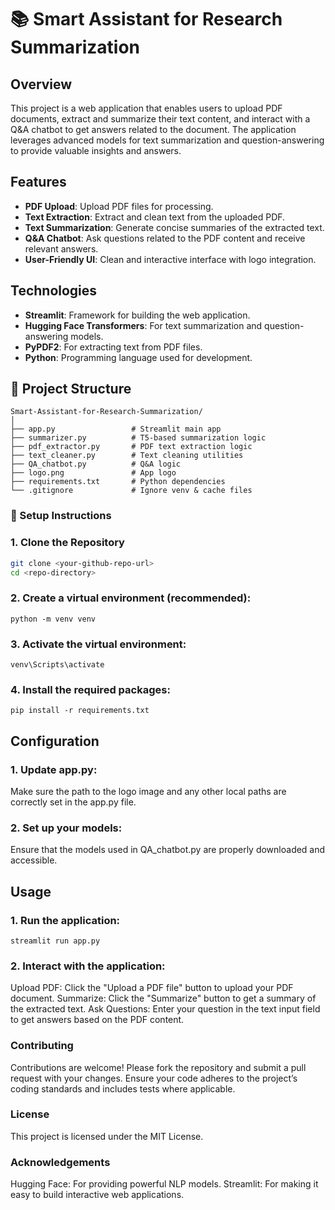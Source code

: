 # 📚 Smart Assistant for Research Summarization

## Overview

This project is a web application that enables users to upload PDF documents, extract and summarize their text content, and interact with a Q&A chatbot to get answers related to the document. The application leverages advanced models for text summarization and question-answering to provide valuable insights and answers.

## Features

- **PDF Upload**: Upload PDF files for processing.
- **Text Extraction**: Extract and clean text from the uploaded PDF.
- **Text Summarization**: Generate concise summaries of the extracted text.
- **Q&A Chatbot**: Ask questions related to the PDF content and receive relevant answers.
- **User-Friendly UI**: Clean and interactive interface with logo integration.

## Technologies

- **Streamlit**: Framework for building the web application.
- **Hugging Face Transformers**: For text summarization and question-answering models.
- **PyPDF2**: For extracting text from PDF files.
- **Python**: Programming language used for development.

## 📂 Project Structure
```plaintext
Smart-Assistant-for-Research-Summarization/
│
├── app.py                 # Streamlit main app
├── summarizer.py          # T5-based summarization logic
├── pdf_extractor.py       # PDF text extraction logic
├── text_cleaner.py        # Text cleaning utilities
├── QA_chatbot.py          # Q&A logic
├── logo.png               # App logo
├── requirements.txt       # Python dependencies
└── .gitignore             # Ignore venv & cache files
```
### 🧰 Setup Instructions

### 1. Clone the Repository

```bash
git clone <your-github-repo-url>
cd <repo-directory>
```
### 2. Create a virtual environment (recommended):
````
python -m venv venv
````

### 3. Activate the virtual environment:
````
venv\Scripts\activate
````

### 4. Install the required packages:
````
pip install -r requirements.txt
````

## Configuration

### 1. Update app.py:

Make sure the path to the logo image and any other local paths are correctly set in the app.py file.

### 2. Set up your models:

Ensure that the models used in QA_chatbot.py are properly downloaded and accessible.

## Usage

### 1. Run the application:
````
streamlit run app.py
````

### 2. Interact with the application:

Upload PDF: Click the "Upload a PDF file" button to upload your PDF document.
Summarize: Click the "Summarize" button to get a summary of the extracted text.
Ask Questions: Enter your question in the text input field to get answers based on the PDF content.

### Contributing

Contributions are welcome! Please fork the repository and submit a pull request with your changes. Ensure your code adheres to the project’s coding standards and includes tests where applicable.

### License

This project is licensed under the MIT License. 
### Acknowledgements

Hugging Face: For providing powerful NLP models.
Streamlit: For making it easy to build interactive web applications.

